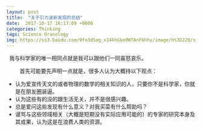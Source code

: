 ```yaml
---
layout: post
title:  "关于引力波新发现的总结"
date:  2017-10-17 16:17:09 +0800
categories: Thinking
tags: Science Uranology
img: https://ss3.baidu.com/9fo3dSag_xI4khGko9WTAnF6hhy/image/h%3D220/sign=3035c7d76bd0f703f9b292de38fb5148/b3119313b07eca80df1ea827982397dda04483d3.jpg
---
```

 
我与科学家的唯一相同点就是我可以跟他们一同喜怒哀乐。

 
&#160; &#160; &#160; &#160;首先可能要先声明一点就是，很多人认为大概持以下观点：
  
- 认为爱宣传天文的或者物理的数学的相关知识的人，只要你不是科学家，你就是在朋友圈装逼。
- 认为这些有的没的跟生活无关，并不是很感兴趣。
- 总是爱问这些发现有什么意义？对我买菜有什么帮助吗？
- 谩骂与这些领域相关（大概是短期没有实际应用可能的）的专家的研究本身及其成果，认为这是在浪费人类的资源。
